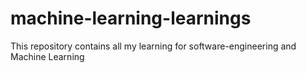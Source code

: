 # machine-learning-learnings

This repository contains all my learning for software-engineering and Machine Learning

<!-- 1. Mathematics Foundations
Linear Algebra

Calculus (focus on partial derivatives, gradients)

Probability and Statistics

2. Programming Fundamentals
Python (recommended language for ML/AI)

Data Structures and Algorithms (essential for efficient coding, not just in interviews)

3. Data Manipulation & Analysis
Numpy (numerical computing)

Pandas (data handling and manipulation)

4. Data Visualization
Matplotlib, Seaborn (basic to advanced visualizations)

Plotly (interactive visualizations)

5. Exploratory Data Analysis (EDA)
Tableau (Business Intelligence tools, optional but useful)

Pandas visualization, Seaborn, Matplotlib (for code-based EDA)

6. Machine Learning Libraries
Scikit-Learn (essential for classical ML models)

TensorFlow or PyTorch (deep learning frameworks, for advanced/deep learning topics)

7. Model Evaluation & Improvement
Cross-validation, metrics (accuracy, precision, recall, AUC, etc.), hyperparameter tuning

8. Introduction to Advanced Concepts
LLMS (Large Language Models), GenAI (Generative AI)

Basics of how LLMS work

Use of APIs (e.g., OpenAI, Hugging Face)

Prompt engineering

9. Projects & Practical Applications
End-to-end ML/AI projects (data collection to deployment)

Mini-projects focusing on different areas: EDA, prediction, classification, NLP, computer vision, etc.

Optional but Helpful Additions
SQL (for working with databases)

Cloud platforms (AWS, GCP, Azure – for scaling and deployment)

Version control (Git)

Suggested Structure
Maths → Programming Principles → Data Handling → Data Viz → EDA → ML libraries & algorithms → Advanced Topics (LLMs/GenAI) → Projects -->
